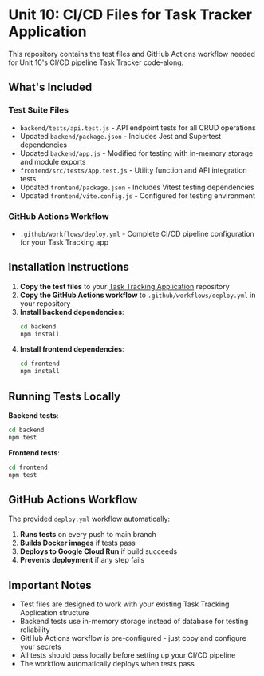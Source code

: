 # Unit 10: CI/CD Files for Task Tracker Application

This repository contains the test files and GitHub Actions workflow needed for Unit 10's CI/CD pipeline Task Tracker code-along.

## What's Included

### Test Suite Files
- `backend/tests/api.test.js` - API endpoint tests for all CRUD operations
- Updated `backend/package.json` - Includes Jest and Supertest dependencies
- Updated `backend/app.js` - Modified for testing with in-memory storage and module exports
- `frontend/src/tests/App.test.js` - Utility function and API integration tests
- Updated `frontend/package.json` - Includes Vitest testing dependencies
- Updated `frontend/vite.config.js` - Configured for testing environment

### GitHub Actions Workflow
- `.github/workflows/deploy.yml` - Complete CI/CD pipeline configuration for your Task Tracking app

## Installation Instructions

1. **Copy the test files** to your [Task Tracking Application](https://github.com/RizeComputerScience/COMPSVIII-Unit9-Code-Along) repository
2. **Copy the GitHub Actions workflow** to `.github/workflows/deploy.yml` in your repository
3. **Install backend dependencies**:
   ```bash
   cd backend
   npm install
   ```
4. **Install frontend dependencies**:
   ```bash
   cd frontend
   npm install
   ```

## Running Tests Locally

**Backend tests**:
```bash
cd backend
npm test
```

**Frontend tests**:
```bash
cd frontend
npm test
```

## GitHub Actions Workflow

The provided `deploy.yml` workflow automatically:
1. **Runs tests** on every push to main branch
2. **Builds Docker images** if tests pass
3. **Deploys to Google Cloud Run** if build succeeds
4. **Prevents deployment** if any step fails

## Important Notes

- Test files are designed to work with your existing Task Tracking Application structure
- Backend tests use in-memory storage instead of database for testing reliability
- GitHub Actions workflow is pre-configured - just copy and configure your secrets
- All tests should pass locally before setting up your CI/CD pipeline
- The workflow automatically deploys when tests pass